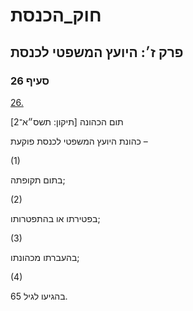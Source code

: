 # חוק_הכנסת

## פרק ז׳: היועץ המשפטי לכנסת

### סעיף 26

[26.](https://he.wikisource.org/wiki/%D7%97%D7%95%D7%A7_%D7%94%D7%9B%D7%A0%D7%A1%D7%AA#%D7%A1%D7%A2%D7%99%D7%A3_26)

תום הכהונה [תיקון: תשס״א־2]

כהונת היועץ המשפטי לכנסת פוקעת –

(1)

בתום תקופתה;

(2)

בפטירתו או בהתפטרותו;

(3)

בהעברתו מכהונתו;

(4)

בהגיעו לגיל 65.